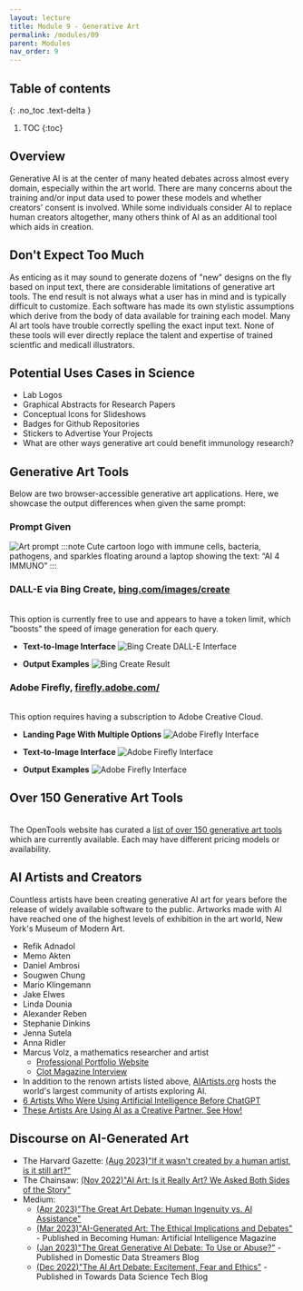 ```yaml
---
layout: lecture
title: Module 9 - Generative Art
permalink: /modules/09
parent: Modules
nav_order: 9
---
```


## Table of contents
{: .no_toc .text-delta }

1. TOC
{:toc}

## Overview
Generative AI is at the center of many heated debates across almost every domain, especially within the art world. There are many concerns about the training and/or input data used to power these models and whether creators' consent is involved. While some individuals consider AI to replace human creators altogether, many others think of AI as an additional tool which aids in creation. 

## Don't Expect Too Much
As enticing as it may sound to generate dozens of "new" designs on the fly based on input text, there are considerable limitations of generative art tools. The end result is not always what a user has in mind and is typically difficult to customize. Each software has made its own stylistic assumptions which derive from the body of data available for training each model. Many AI art tools have trouble correctly spelling the exact input text. None of these tools will ever directly replace the talent and expertise of trained scientfic and medicall illustrators.

## Potential Uses Cases in Science
* Lab Logos
* Graphical Abstracts for Research Papers
* Conceptual Icons for Slideshows
* Badges for Github Repositories
* Stickers to Advertise Your Projects
* What are other ways generative art could benefit immunology research? 

## Generative Art Tools
Below are two browser-accessible generative art applications. Here, we showcase the output differences when given the same prompt: 

### Prompt Given
![Art prompt](/assets/images/09-prompt.png)
:::note
Cute cartoon logo with immune cells, bacteria, pathogens, and sparkles floating around a laptop showing the text: “AI 4 IMMUNO”
:::

### DALL-E via Bing Create, [bing.com/images/create](bing.com/images/create)
<br>This option is currently free to use and appears to have a token limit, which "boosts" the speed of image generation for each query.

* **Text-to-Image Interface**
![Bing Create DALL-E Interface](/assets/images/09-bing-dalle-interface-01.png)

* **Output Examples**
![Bing Create Result](/assets/images/09-bing-dalle-output.png)


### Adobe Firefly, [firefly.adobe.com/](firefly.adobe.com/)
<br>This option requires having a subscription to Adobe Creative Cloud. 

* **Landing Page With Multiple Options**
![Adobe Firefly Interface](/assets/images/09-adobe-firefly-interface-01.png)

* **Text-to-Image Interface**
![Adobe Firefly Interface](/assets/images/09-adobe-firefly-interface-02.png)

* **Output Examples**
![Adobe Firefly Interface](/assets/images/09-adobe-firefly-output.png)


## Over 150 Generative Art Tools
<br>The OpenTools website has curated a [list of over 150 generative art tools](https://opentools.ai/category/generative-art) which are currently available. Each may have different pricing models or availability. 


## AI Artists and Creators
Countless artists have been creating generative AI art for years before the release of widely available software to the public. Artworks made with AI have reached one of the highest levels of exhibition in the art world, New York's Museum of Modern Art.

* Refik Adnadol
* Memo Akten
* Daniel Ambrosi
* Sougwen Chung
* Mario Klingemann
* Jake Elwes
* Linda Dounia
* Alexander Reben
* Stephanie Dinkins
* Jenna Sutela
* Anna Ridler
* Marcus Volz, a mathematics researcher and artist
    * [Professional Portfolio Website](https://marcusvolz.com/)
    * [Clot Magazine Interview](https://clotmag.com/scout-trends/marcus-volz-an-insight-into-the-generative-art-debate)
* In addition to the renown artists listed above, [AIArtists.org](https://aiartists.org/) hosts the world's largest community of artists exploring AI. 
* [6 Artists Who Were Using Artificial Intelligence Before ChatGPT](https://www.artsy.net/article/artsy-editorial-toshiko-takaezu-receiving-overdue-recognition-nature-inspired-ceramics)
* [These Artists Are Using AI as a Creative Partner. See How!](https://www.worklife.vc/blog/ai-artist)
 

## Discourse on AI-Generated Art
* The Harvard Gazette: [(Aug 2023)"If it wasn't created by a human artist, is it still art?"](https://news.harvard.edu/gazette/story/2023/08/is-art-generated-by-artificial-intelligence-real-art/)
* The Chainsaw: [(Nov 2022)"AI Art: Is it Really Art? We Asked Both Sides of the Story"](https://thechainsaw.com/nft/ai-art-debate/)
* Medium:
    * [(Apr 2023)"The Great Art Debate: Human Ingenuity vs. AI Assistance"](https://generativeai.pub/the-great-art-debate-human-ingenuity-vs-ai-assistance-b29ff8c61b0c)
    * [(Mar 2023)"AI-Generated Art: The Ethical Implications and Debates"](https://becominghuman.ai/ai-generated-art-the-ethical-implications-and-debates-6f0132d158c7) - Published in Becoming Human: Artificial Intelligence Magazine
    * [(Jan 2023)"The Great Generative AI Debate: To Use or Abuse?"](https://domesticdatastreamers.medium.com/the-great-ai-art-legal-debate-to-use-or-abuse-ebfdd24a0a39) - Published in Domestic Data Streamers Blog
    * [(Dec 2022)"The AI Art Debate: Excitement, Fear and Ethics"](https://towardsdatascience.com/the-ai-art-debate-excitement-fear-and-ethics-c04d30f338da) - Published in Towards Data Science Tech Blog


